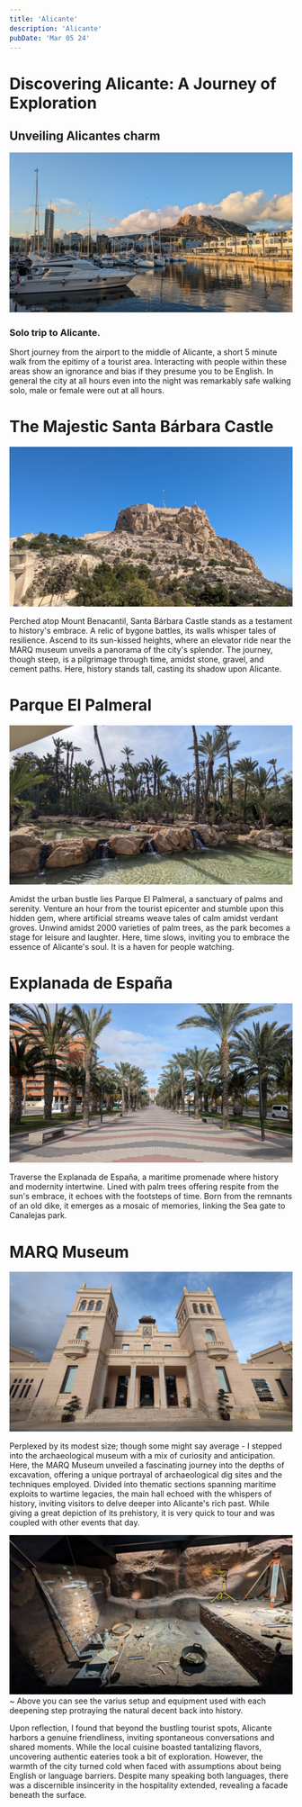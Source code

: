 ```yaml
---
title: 'Alicante'
description: 'Alicante'
pubDate: 'Mar 05 24'
---
```


# Discovering Alicante: A Journey of Exploration

## Unveiling Alicantes charm
![Alt="Image from the harbour"](https://github.com/simpli11ity/selfWebsite/blob/main/src/images/Alicante/PXL_20240306_173139080.jpg?raw=true)

### Solo trip to Alicante. 
Short journey from the airport to the middle of Alicante, a short 5 minute walk from the epitimy of a tourist area. Interacting with people within these areas show an ignorance and bias if they presume you to be English.  In general the city at all hours even into the night was remarkably safe walking solo, male or female were out at all hours.

# The Majestic Santa Bárbara Castle


![Alt="Santa Bárbara Castle"](https://github.com/simpli11ity/selfWebsite/blob/main/src/images/Alicante/PXL_20240306_124053078.jpg?raw=true)

Perched atop Mount Benacantil, Santa Bárbara Castle stands as a testament to history's embrace. A relic of bygone battles, its walls whisper tales of resilience. Ascend to its sun-kissed heights, where an elevator ride near the MARQ museum unveils a panorama of the city's splendor. The journey, though steep, is a pilgrimage through time, amidst stone, gravel, and cement paths. Here, history stands tall, casting its shadow upon Alicante.  

# Parque El Palmeral
![Alt="Parc El Palmerar"](https://github.com/simpli11ity/selfWebsite/blob/main/src/images/Alicante/PXL_20240307_141957857.jpg?raw=true)

Amidst the urban bustle lies Parque El Palmeral, a sanctuary of palms and serenity. Venture an hour from the tourist epicenter and stumble upon this hidden gem, where artificial streams weave tales of calm amidst verdant groves. Unwind amidst 2000 varieties of palm trees, as the park becomes a stage for leisure and laughter. Here, time slows, inviting you to embrace the essence of Alicante's soul.  It is a haven for people watching.

# Explanada de España

![Alt="Parc El Palmerar"](https://github.com/simpli11ity/selfWebsite/blob/main/src/images/Alicante/PXL_20240307_151158286.jpg?raw=true)

Traverse the Explanada de España, a maritime promenade where history and modernity intertwine. Lined with palm trees offering respite from the sun's embrace, it echoes with the footsteps of time. Born from the remnants of an old dike, it emerges as a mosaic of memories, linking the Sea gate to Canalejas park.

# MARQ Museum

![Alt="Marq Museum"](https://github.com/simpli11ity/selfWebsite/blob/main/src/images/Alicante/PXL_20240307_161006951.jpg?raw=true)


Perplexed by its modest size; though some might say average - I stepped into the archaeological museum with a mix of curiosity and anticipation. Here, the MARQ Museum unveiled a fascinating journey into the depths of excavation, offering a unique portrayal of archaeological dig sites and the techniques employed. Divided into thematic sections spanning maritime exploits to wartime legacies, the main hall echoed with the whispers of history, inviting visitors to delve deeper into Alicante's rich past.  While giving a great depiction of its prehistory, it is very quick to tour and was coupled with other events that day.

![Alt="Archeology section"](https://github.com/simpli11ity/selfWebsite/blob/main/src/images/Alicante/PXL_20240307_162138250.jpg?raw=true)
~ Above you can see the varius setup and equipment used with each deepening step protraying the natural decent back into history.

Upon reflection, I found that beyond the bustling tourist spots, Alicante harbors a genuine friendliness, inviting spontaneous conversations and shared moments. While the local cuisine boasted tantalizing flavors, uncovering authentic eateries took a bit of exploration. However, the warmth of the city turned cold when faced with assumptions about being English or language barriers. Despite many speaking both languages, there was a discernible insincerity in the hospitality extended, revealing a facade beneath the surface.